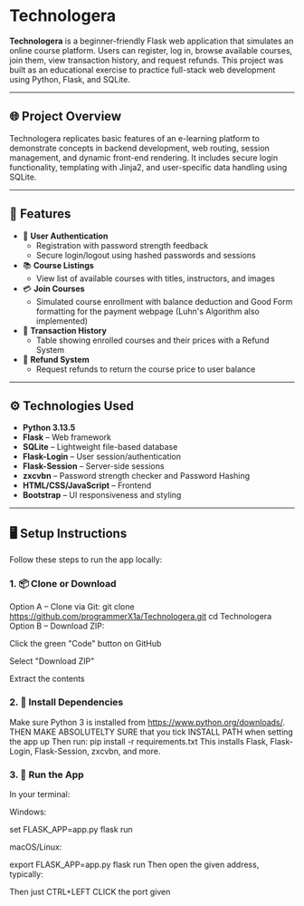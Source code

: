 
# Technologera

**Technologera** is a beginner-friendly Flask web application that simulates an online course platform. Users can register, log in, browse available courses, join them, view transaction history, and request refunds. This project was built as an educational exercise to practice full-stack web development using Python, Flask, and SQLite.

---

## 🌐 Project Overview

Technologera replicates basic features of an e-learning platform to demonstrate concepts in backend development, web routing, session management, and dynamic front-end rendering. It includes secure login functionality, templating with Jinja2, and user-specific data handling using SQLite.

---

## 🚀 Features

- 🔐 **User Authentication**
  - Registration with password strength feedback 
  - Secure login/logout using hashed passwords and sessions
- 📚 **Course Listings**
  - View list of available courses with titles, instructors, and images
- 💳 **Join Courses**
  - Simulated course enrollment with balance deduction and Good Form formatting for the payment webpage (Luhn's Algorithm also implemented)
- 📜 **Transaction History**
  - Table showing enrolled courses and their prices with a Refund System
- 🔁 **Refund System**
  - Request refunds to return the course price to user balance

---

## ⚙️ Technologies Used

- **Python 3.13.5**
- **Flask** – Web framework
- **SQLite** – Lightweight file-based database
- **Flask-Login** – User session/authentication
- **Flask-Session** – Server-side sessions
- **zxcvbn** – Password strength checker and Password Hashing
- **HTML/CSS/JavaScript** – Frontend
- **Bootstrap** – UI responsiveness and styling

---
  ## 🖥️ Setup Instructions

Follow these steps to run the app locally:

### 1. 📦 Clone or Download

Option A – Clone via Git:
git clone https://github.com/programmerX1a/Technologera.git
cd Technologera
Option B – Download ZIP:

Click the green "Code" button on GitHub

Select "Download ZIP"

Extract the contents

### 2. 🐍 Install Dependencies
Make sure Python 3 is installed from https://www.python.org/downloads/.
THEN MAKE ABSOLUTELTY SURE that you tick INSTALL PATH when setting the app up 
Then run:
pip install -r requirements.txt
This installs Flask, Flask-Login, Flask-Session, zxcvbn, and more.

### 3. 🚦 Run the App
In your terminal:

Windows:

set FLASK_APP=app.py
flask run

macOS/Linux:

export FLASK_APP=app.py
flask run
Then open the given address, typically:

Then just CTRL+LEFT CLICK the port given
